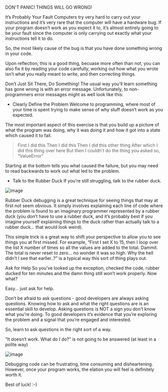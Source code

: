 DON'T PANIC!
THINGS WILL GO WRONG!

It’s Probably Your Fault
Computers try very hard to carry out your instructions and it’s very rare that the computer will have a hardware bug. If your program doesn’t work as you expect it to, it’s almost entirely going to be your fault since the computer is only carrying out exactly what your instructions tell it to do.

So, the most likely cause of the bug is that you have done something wrong in your code.

Upon reflection, this is a good thing, becuase more often than not, you can also fix it by reading your code carefully, working out how what you wrote isn’t what you really meant to write, and then correcting things.

Don’t Just Sit There, Do Something!
The usual way you’ll learn something has gone wrong is with an error message. Unfortunately, to non-programmers error messages might as well look like this:

- Clearly Define the Problem
Welcome to programming, where most of your time is spent trying to make sense of why stuff doesn’t work as you expected.

The most important aspect of this exercise is that you build up a picture of what the program was doing, why it was doing it and how it got into a state which caused it to fail.

> First I did this
> Then I did this
> Then I did this other thing
> After which I did this thing over here
> But then I couldn’t do the thing you asked so, “ValueError”

Starting at the bottom tells you what caused the failure, but you may need to read backwards to work out what led to the problem.

- Talk to the Rubber Duck
If you’re still struggling, talk to the rubber duck.

![image](https://user-images.githubusercontent.com/105078661/221299228-f2da2ab8-7f38-4b8d-b537-5d02f2c9d992.png)

Rubber Duck debugging is a great technique for seeing things that may at first not seem obvious. It simply involves explaining each line of code where the problem is found to an imaginary programmer represented by a rubber duck (you don’t have to use a rubber duck, and it’s probably best if you imagine yourself explaining things to the duck rather than actually talk to a rubber duck… that would look weird).

This simple trick is a great way to shift your perspective to allow you to see things you at first missed. For example, “First I set X to 15, then I loop over the list X number of times so all the values are added to the total. Dammit. The total is never reset to zero… no wonder it was so high. Why the hell didn’t I see that earlier..?” is a typical way this sort of thing plays out.

Ask for Help
So you’ve looked up the exception, checked the code, rubber ducked for ten minutes and the damn thing still won’t work properly. Now what?

Easy… just ask for help.

Don’t be afraid to ask questions - good developers are always asking questions. Knowing how to ask and what the right questions are is an essential skill to develop. Asking questions is NOT a sign you don’t know what you’re doing. To good developers it’s evidence that you’re exploring the problem and a signal that you’re engaged and interested.

So, learn to ask questions in the right sort of a way.

“It doesn’t work. What do I do?” is not going to be answered (at least in a polite way)

![image](https://user-images.githubusercontent.com/105078661/221299512-6a635881-6107-4fad-b0fe-a345af55632c.png)

Debugging code can be frustrating, time consuming and disheartening. However, once your program works, the elation you will feel is definitely worth it.

Best of luck! :-)
